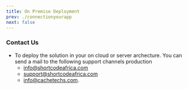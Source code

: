 ```yaml
---
title: On Premise Deployment
prev: ./connectionyourapp
next: false
--- 
```


### Contact Us
- To deploy the solution in your on cloud or server archecture. You can send a mail to the following support channels  production
    - info@shortcodeafrica.com
    - support@shortcodeafrica.com 
    - info@cachetechs.com.